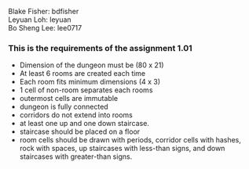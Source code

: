 Blake Fisher: bdfisher <br />
Leyuan Loh:  leyuan <br />
Bo Sheng Lee: lee0717 <br /> 
  
### This is the requirements of the assignment 1.01
* Dimension of the dungeon must be (80 x 21)
* At least 6 rooms are created each time
* Each room fits minimum dimensions (4 x 3)
* 1 cell of non-room separates each rooms
* outermost cells are immutable
* dungeon is fully connected
* corridors do not extend into rooms
* at least one up and one down staircase.
* staircase should be placed on a floor
* room cells should be drawn with periods, corridor cells with hashes, rock with spaces, up staircases with less-than signs, and down staircases with greater-than signs.
<br />